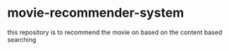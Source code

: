 # movie-recommender-system
this repository is to  recommend the movie on based on the content based searching
